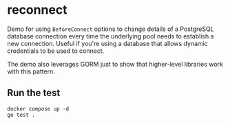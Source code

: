 # reconnect

Demo for using `BeforeConnect` options to change details of a PostgreSQL database connection every time the underlying pool needs to establish a new connection. Useful if you're using a database that allows dynamic credentials to be used to connect.

The demo also leverages GORM just to show that higher-level libraries work with this pattern.

## Run the test

```
docker compose up -d
go test .
```
